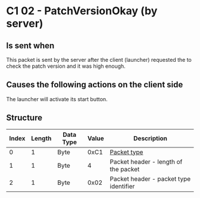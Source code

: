 # C1 02 - PatchVersionOkay (by server)

## Is sent when

This packet is sent by the server after the client (launcher) requested the to check the patch version and it was high enough.

## Causes the following actions on the client side

The launcher will activate its start button.

## Structure

| Index | Length | Data Type | Value | Description |
|-------|--------|-----------|-------|-------------|
| 0 | 1 |   Byte   | 0xC1  | [Packet type](PacketTypes.md) |
| 1 | 1 |    Byte   |   4   | Packet header - length of the packet |
| 2 | 1 |    Byte   | 0x02  | Packet header - packet type identifier |